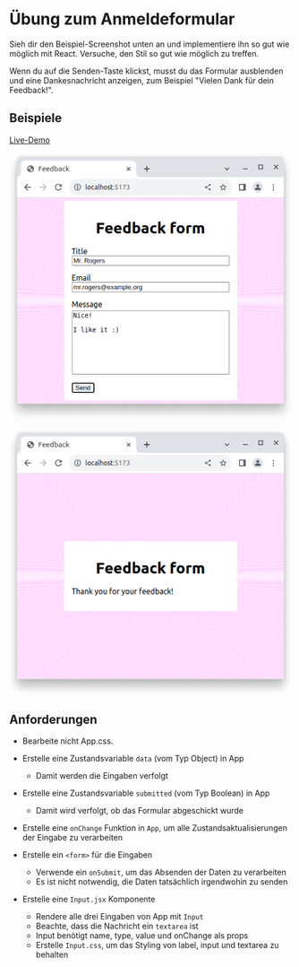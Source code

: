 # Übung zum Anmeldeformular

Sieh dir den Beispiel-Screenshot unten an und implementiere ihn so gut wie möglich mit React. Versuche, den Stil so gut wie möglich zu treffen.

Wenn du auf die Senden-Taste klickst, musst du das Formular ausblenden und eine Dankesnachricht anzeigen, zum Beispiel "Vielen Dank für dein Feedback!".

## Beispiele

[Live-Demo](https://digitalcareerinstitute.github.io/SPA-Component-FeedbackForm/)

![](example-form-filled.png)

![](example-thank-you.png)

## Anforderungen

- Bearbeite nicht App.css.

- Erstelle eine Zustandsvariable `data` (vom Typ Object) in App
    - Damit werden die Eingaben verfolgt

- Erstelle eine Zustandsvariable `submitted` (vom Typ Boolean) in App
    - Damit wird verfolgt, ob das Formular abgeschickt wurde

- Erstelle eine `onChange` Funktion in `App`, um alle Zustandsaktualisierungen der Eingabe zu verarbeiten

- Erstelle ein `<form>` für die Eingaben
    - Verwende ein `onSubmit`, um das Absenden der Daten zu verarbeiten
    - Es ist nicht notwendig, die Daten tatsächlich irgendwohin zu senden

- Erstelle eine `Input.jsx` Komponente
    - Rendere alle drei Eingaben von App mit `Input`
    - Beachte, dass die Nachricht ein `textarea` ist
    - Input benötigt name, type, value und onChange als props
    - Erstelle `Input.css`, um das Styling von label, input und textarea zu behalten

